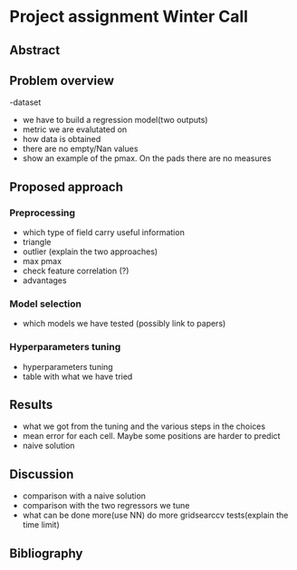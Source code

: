 # Project assignment Winter Call

## Abstract


## Problem overview

-dataset
- we have to build a regression model(two outputs)
- metric we are evalutated on
- how data is obtained
- there are no empty/Nan values
- show an example of the pmax. On the pads there are no measures

## Proposed approach
### Preprocessing
- which type of field carry useful information
- triangle
- outlier (explain the two approaches)
- max pmax
- check feature correlation (?)
- advantages

### Model selection
- which models we have tested (possibly link to papers)
### Hyperparameters tuning
- hyperparameters tuning
- table with what we have tried


## Results
- what we got from the tuning and the various steps in the choices  
- mean error for each cell. Maybe some positions are harder to predict
- naive solution


## Discussion
- comparison with a naive solution
- comparison with the two regressors we tune
- what can be done more(use NN) do more gridsearccv tests(explain the time limit)

## Bibliography